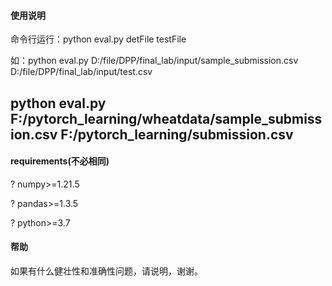 #### 使用说明

命令行运行：python eval.py detFile testFile

如：python eval.py D:/file/DPP/final_lab/input/sample_submission.csv D:/file/DPP/final_lab/input/test.csv

python eval.py F:/pytorch_learning/wheatdata/sample_submission.csv F:/pytorch_learning/submission.csv
------

#### requirements(不必相同)

?	numpy>=1.21.5

?	pandas>=1.3.5

?	python>=3.7

#### 帮助

如果有什么健壮性和准确性问题，请说明，谢谢。

